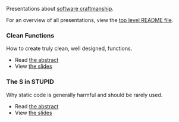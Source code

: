 Presentations about [software craftmanship](http://manifesto.softwarecraftsmanship.org).

For an overview of all presentations, view the [top level README file](../README.md).

### Clean Functions

How to create truly clean, well designed, functions.

* Read [the abstract](functions/CleanFunctions.md)
* View [the slides](http://bit.ly/clean-functions)

### The S in STUPID

Why static code is generally harmful and should be rarely used.

* Read [the abstract](static/Static.md)
* View [the slides]()
